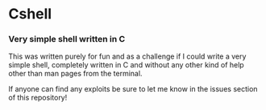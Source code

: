 # Cshell
### Very simple shell written in C

This was written purely for fun and as a challenge if I could write a very simple shell, completely written in C and without any other kind of help other than man pages from the terminal.

If anyone can find any exploits be sure to let me know in the issues section of this repository!
